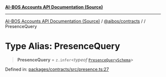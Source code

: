 [**AI-BOS Accounts API Documentation (Source)**](../../../README.md)

***

[AI-BOS Accounts API Documentation (Source)](../../../README.md) / [@aibos/contracts](../README.md) / [](../README.md) / PresenceQuery

# Type Alias: PresenceQuery

> **PresenceQuery** = `z.infer`\<*typeof* [`PresenceQuerySchema`](../variables/PresenceQuerySchema.md)\>

Defined in: [packages/contracts/src/presence.ts:27](https://github.com/pohlai88/accounts/blob/48103fb36d28b2b9bfb33472b6de2f719773cde9/packages/contracts/src/presence.ts#L27)
